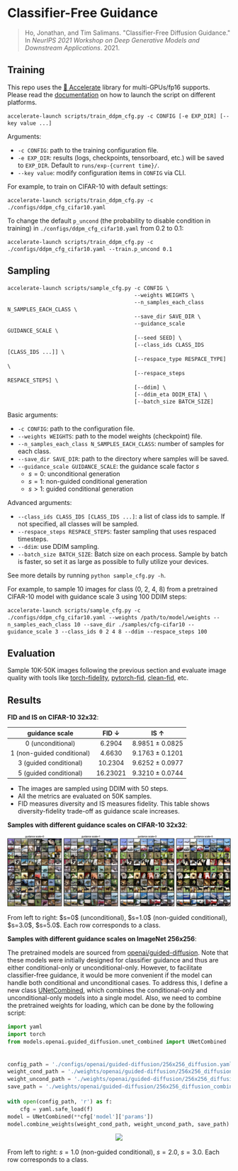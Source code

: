 # Classifier-Free Guidance

> Ho, Jonathan, and Tim Salimans. "Classifier-Free Diffusion Guidance." In *NeurIPS 2021 Workshop on Deep Generative Models and Downstream Applications*. 2021.



## Training

This repo uses the [🤗 Accelerate](https://huggingface.co/docs/accelerate/index) library for multi-GPUs/fp16 supports. Please read the [documentation](https://huggingface.co/docs/accelerate/basic_tutorials/launch#using-accelerate-launch) on how to launch the script on different platforms.

```shell
accelerate-launch scripts/train_ddpm_cfg.py -c CONFIG [-e EXP_DIR] [--key value ...]
```

Arguments:

- `-c CONFIG`: path to the training configuration file.
- `-e EXP_DIR`: results (logs, checkpoints, tensorboard, etc.) will be saved to `EXP_DIR`. Default to `runs/exp-{current time}/`.
- `--key value`: modify configuration items in `CONFIG` via CLI.

For example, to train on CIFAR-10 with default settings:

```shell
accelerate-launch scripts/train_ddpm_cfg.py -c ./configs/ddpm_cfg_cifar10.yaml
```

To change the default `p_uncond` (the probability to disable condition in training) in `./configs/ddpm_cfg_cifar10.yaml` from 0.2 to 0.1:

```shell
accelerate-launch scripts/train_ddpm_cfg.py -c ./configs/ddpm_cfg_cifar10.yaml --train.p_uncond 0.1
```



## Sampling

```shell
accelerate-launch scripts/sample_cfg.py -c CONFIG \
                                        --weights WEIGHTS \
                                        --n_samples_each_class N_SAMPLES_EACH_CLASS \
                                        --save_dir SAVE_DIR \
                                        --guidance_scale GUIDANCE_SCALE \
                                        [--seed SEED] \
                                        [--class_ids CLASS_IDS [CLASS_IDS ...]] \
                                        [--respace_type RESPACE_TYPE] \
                                        [--respace_steps RESPACE_STEPS] \
                                        [--ddim] \
                                        [--ddim_eta DDIM_ETA] \
                                        [--batch_size BATCH_SIZE]
```

Basic arguments:

- `-c CONFIG`: path to the configuration file.
- `--weights WEIGHTS`: path to the model weights (checkpoint) file.
- `--n_samples_each_class N_SAMPLES_EACH_CLASS`: number of samples for each class.
- `--save_dir SAVE_DIR`: path to the directory where samples will be saved.
- `--guidance_scale GUIDANCE_SCALE`: the guidance scale factor $s$
  - $s=0$: unconditional generation
  - $s=1$: non-guided conditional generation
  - $s>1$: guided conditional generation

Advanced arguments:

- `--class_ids CLASS_IDS [CLASS_IDS ...]`: a list of class ids to sample. If not specified, all classes will be sampled.
- `--respace_steps RESPACE_STEPS`: faster sampling that uses respaced timesteps.
- `--ddim`: use DDIM sampling.
- `--batch_size BATCH_SIZE`: Batch size on each process. Sample by batch is faster, so set it as large as possible to fully utilize your devices.

See more details by running `python sample_cfg.py -h`.

For example, to sample 10 images for class (0, 2, 4, 8) from a pretrained CIFAR-10 model with guidance scale 3 using 100 DDIM steps:

```shell
accelerate-launch scripts/sample_cfg.py -c ./configs/ddpm_cfg_cifar10.yaml --weights /path/to/model/weights --n_samples_each_class 10 --save_dir ./samples/cfg-cifar10 --guidance_scale 3 --class_ids 0 2 4 8 --ddim --respace_steps 100
```



## Evaluation

Sample 10K-50K images following the previous section and evaluate image quality with tools like [torch-fidelity](https://github.com/toshas/torch-fidelity), [pytorch-fid](https://github.com/mseitzer/pytorch-fid), [clean-fid](https://github.com/GaParmar/clean-fid), etc.



## Results

**FID and IS on CIFAR-10 32x32**:

|       guidance scale       |  FID ↓   |      IS ↑       |
| :------------------------: | :------: | :-------------: |
|     0 (unconditional)      |  6.2904  | 8.9851 ± 0.0825 |
| 1 (non-guided conditional) |  4.6630  | 9.1763 ± 0.1201 |
|   3 (guided conditional)   | 10.2304  | 9.6252 ± 0.0977 |
|   5 (guided conditional)   | 16.23021 | 9.3210 ± 0.0744 |

- The images are sampled using DDIM with 50 steps.
- All the metrics are evaluated on 50K samples.
- FID measures diversity and IS measures fidelity. This table shows diversity-fidelity trade-off as guidance scale increases.



**Samples with different guidance scales on CIFAR-10 32x32**:

<p align="center">
  <img src="../assets/classifier-free-cifar10.png" />
</p>
From left to right: $s=0$ (unconditional), $s=1.0$ (non-guided conditional), $s=3.0$, $s=5.0$. Each row corresponds to a class.



**Samples with different guidance scales on ImageNet 256x256**:

The pretrained models are sourced from [openai/guided-diffusion](https://github.com/openai/guided-diffusion). Note that these models were initially designed for classifier guidance and thus are either conditional-only or unconditional-only. However, to facilitate classifier-free guidance, it would be more convenient if the model can handle both conditional and unconditional cases. To address this, I define a new class [UNetCombined](../models/adm/unet_combined.py), which combines the conditional-only and unconditional-only models into a single model. Also, we need to combine the pretrained weights for loading, which can be done by the following script:

```python
import yaml
import torch
from models.openai.guided_diffusion.unet_combined import UNetCombined


config_path = './configs/openai/guided-diffusion/256x256_diffusion.yaml'
weight_cond_path = './weights/openai/guided-diffusion/256x256_diffusion.pt'
weight_uncond_path = './weights/openai/guided-diffusion/256x256_diffusion_uncond.pt'
save_path = './weights/openai/guided-diffusion/256x256_diffusion_combined.pt'

with open(config_path, 'r') as f:
    cfg = yaml.safe_load(f)
model = UNetCombined(**cfg['model']['params'])
model.combine_weights(weight_cond_path, weight_uncond_path, save_path)
```



<p align="center">
  <img src="../assets/classifier-free-imagenet.png" />
</p>

From left to right: $s=1.0$ (non-guided conditional), $s=2.0$, $s=3.0$. Each row corresponds to a class.
